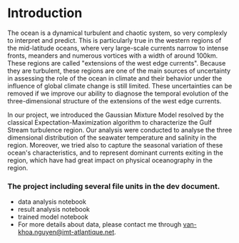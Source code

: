 # Introduction

The ocean is a dynamical turbulent and chaotic system, so very complexly to interpret and predict. This is particularly true in the western regions of the mid-latitude oceans, where very large-scale currents narrow to intense fronts, meanders and numerous vortices with a width of around 100km. These regions are called "extensions of the west edge currents". Because they are turbulent, these regions are one of the main sources of uncertainty in assessing the role of the ocean in climate and their behavior under the influence of global climate change is still limited. These uncertainties can be removed if we improve our ability to diagnose the temporal evolution of the three-dimensional structure of the extensions of the west edge currents.

In our project, we introduced the Gaussian Mixture Model resolved by the classical Expectation-Maximization algorithm to characterize the Gulf Stream turbulence region. Our analysis were conducted to analyse the three dimensional distribution of the seawater temperature and salinity in the region. Moreover, we tried also to capture the seasonal variation of these ocean's characteristics, and to represent dominant currents exiting in the region, which have had great impact on physical oceanography in the region. 

### The project including several file units in the dev document.
- data analysis notebook
- result analysis notebook
- trained model notebook
- For more details about data, please contact me through van-khoa.nguyen@imt-atlantique.net.
